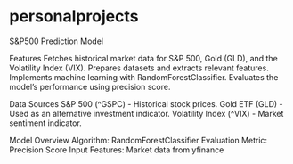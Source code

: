 # personalprojects

S&P500 Prediction Model

Features
Fetches historical market data for S&P 500, Gold (GLD), and the Volatility Index (VIX).
Prepares datasets and extracts relevant features.
Implements machine learning with RandomForestClassifier.
Evaluates the model’s performance using precision score.

Data Sources
S&P 500 (^GSPC) - Historical stock prices.
Gold ETF (GLD) - Used as an alternative investment indicator.
Volatility Index (^VIX) - Market sentiment indicator.

Model Overview
Algorithm: RandomForestClassifier
Evaluation Metric: Precision Score
Input Features: Market data from yfinance
